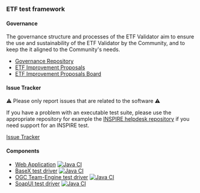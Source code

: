 ### ETF test framework


#### Governance

The governance structure and processes of the ETF Validator aim to ensure the use and sustainability of the ETF Validator by the Community, 
and to keep the it aligned to the Community's needs.

- [Governance Repository](https://github.com/etf-validator/governance)
- [ETF Improvement Proposals](https://github.com/etf-validator/governance/issues)
- [ETF Improvement Proposals Board](https://github.com/orgs/etf-validator/projects/2)

#### Issue Tracker

⚠️ Please only report issues that are related to the software ⚠️

If you have a problem with an executable test suite, please use the appropriate repository
for example the [INSPIRE helpdesk repository](https://github.com/INSPIRE-MIF/helpdesk-validator) if you need support for an INSPIRE test.

[Issue Tracker](https://github.com/etf-validator/etf-webapp/issues)

#### Components

- [Web Application](https://github.com/etf-validator/etf-webapp)  [![Java CI](https://github.com/etf-validator/etf-webapp/actions/workflows/gradle.yml/badge.svg)](https://github.com/etf-validator/etf-webapp/actions/workflows/gradle.yml)
- [BaseX test driver](https://github.com/etf-validator/etf-bsxtd) [![Java CI](https://github.com/etf-validator/etf-bsxtd/actions/workflows/gradle.yml/badge.svg)](https://github.com/etf-validator/etf-bsxtd/actions/workflows/gradle.yml)
- [OGC Team-Engine test driver](https://github.com/etf-validator/etf-tetd)  [![Java CI](https://github.com/etf-validator/etf-tetd/actions/workflows/gradle.yml/badge.svg)](https://github.com/etf-validator/etf-tetd/actions/workflows/gradle.yml)
- [SoapUI test driver](https://github.com/etf-validator/etf-suitd)  [![Java CI](https://github.com/etf-validator/etf-suitd/actions/workflows/gradle.yml/badge.svg)](https://github.com/etf-validator/etf-suitd/actions/workflows/gradle.yml)
